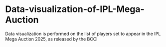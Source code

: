 # Data-visualization-of-IPL-Mega-Auction
Data visualization is performed on the list of players set to appear in the IPL Mega Auction 2025, as released by the BCCI
